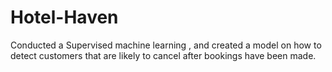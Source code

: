 # Hotel-Haven
Conducted a Supervised machine learning , and created a model on how to detect customers that are likely to cancel after bookings have been made.
